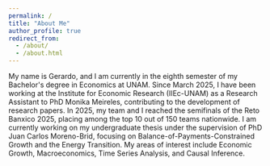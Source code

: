 ```yaml
---
permalink: /
title: "About Me"
author_profile: true
redirect_from: 
  - /about/
  - /about.html
---
```


My name is Gerardo, and I am currently in the eighth semester of my Bachelor's degree in Economics at UNAM. Since March 2025, I have been working at the Institute for Economic Research (IIEc-UNAM) as a Research Assistant to PhD Monika Meireles, contributing to the development of research papers. In 2025, my team and I reached the semifinals of the Reto Banxico 2025, placing among the top 10 out of 150 teams nationwide.
I am currently working on my undergraduate thesis under the supervision of PhD Juan Carlos Moreno-Brid, focusing on Balance-of-Payments-Constrained Growth and the Energy Transition. My areas of interest include Economic Growth, Macroeconomics, Time Series Analysis, and Causal Inference.